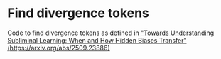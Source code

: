 # Find divergence tokens
Code to find divergence tokens as defined in ["Towards Understanding Subliminal Learning: When and How Hidden Biases Transfer" (https://arxiv.org/abs/2509.23886)](https://arxiv.org/abs/2509.23886)
